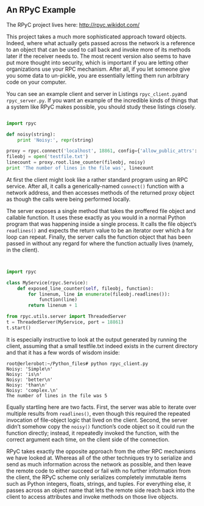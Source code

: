 ## An RPyC Example

The RPyC project lives here: http://rpyc.wikidot.com/

This project takes a much more sophisticated approach toward objects. Indeed, where what actually gets passed across the network is a reference to an
object that can be used to call back and invoke more of its methods later if the receiver needs to. The
most recent version also seems to have put more thought into security, which is important if you are
letting other organizations use your RPC mechanism. After all, if you let someone give you some data to
un-pickle, you are essentially letting them run arbitrary code on your computer.

You can see an example client and server in Listings `rpyc_client.py`and `rpyc_server.py`. If you want an example of the
incredible kinds of things that a system like RPyC makes possible, you should study these listings closely.
```python

import rpyc

def noisy(string):
    print 'Noisy:', repr(string)

proxy = rpyc.connect('localhost', 18861, config={'allow_public_attrs': True})
fileobj = open('testfile.txt')
linecount = proxy.root.line_counter(fileobj, noisy)
print 'The number of lines in the file was', linecount
```
At first the client might look like a rather standard program using an RPC service. After all, it calls a
generically-named `connect()` function with a network address, and then accesses methods of the
returned proxy object as though the calls were being performed locally.

The server exposes a single method that takes the proffered file object and callable function. It uses
these exactly as you would in a normal Python program that was happening inside a single process. It
calls the file object’s `readlines()` and expects the return value to be an iterator over which a for loop can
repeat. Finally, the server calls the function object that has been passed in without any regard for where
the function actually lives (namely, in the client).

```python


import rpyc

class MyService(rpyc.Service):
    def exposed_line_counter(self, fileobj, function):
        for linenum, line in enumerate(fileobj.readlines()):
            function(line)
        return linenum + 1

from rpyc.utils.server import ThreadedServer
t = ThreadedServer(MyService, port = 18861)
t.start()
```

It is especially instructive to look at the output generated by running the client, assuming that a
small testfile.txt indeed exists in the current directory and that it has a few words of wisdom inside:
```
root@erlerobot:~/Python_files# python rpyc_client.py
Noisy: 'Simple\n'
Noisy: 'is\n'
Noisy: 'better\n'
Noisy: 'than\n'
Noisy: 'complex.\n'
The number of lines in the file was 5
```
Equally startling here are two facts. First, the server was able to iterate over multiple results from
`readlines()`, even though this required the repeated invocation of file-object logic that lived on the
client. Second, the server didn’t somehow copy the `noisy()` function’s code object so it could run the
function directly; instead, it repeatedly invoked the function, with the correct argument each time, on
the client side of the connection.

RPyC takes exactly the opposite approach from the other RPC
mechanisms we have looked at. Whereas all of the other techniques try to serialize and send as much
information across the network as possible, and then leave the remote code to either succeed or fail with
no further information from the client, the RPyC scheme only serializes completely immutable items such as Python integers, floats, strings, and tuples. For everything else, it passes across an object name
that lets the remote side reach back into the client to access attributes and invoke methods on those live
objects.
